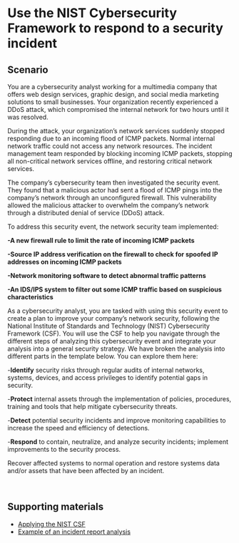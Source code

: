 
<h1>Use the NIST Cybersecurity Framework to respond to a security incident</h1>



<h2>Scenario</h2>
 You are a cybersecurity analyst working for a multimedia company that offers web design services, graphic design, and social media marketing solutions to small businesses. Your organization recently experienced a DDoS attack, which compromised the internal network for two hours until it was resolved.

During the attack, your organization’s network services suddenly stopped responding due to an incoming flood of ICMP packets. Normal internal network traffic could not access any network resources. The incident management team responded by blocking incoming ICMP packets, stopping all non-critical network services offline, and restoring critical network services. 

The company’s cybersecurity team then investigated the security event. They found that a malicious actor had sent a flood of ICMP pings into the company’s network through an unconfigured firewall. This vulnerability allowed the malicious attacker to overwhelm the company’s network through a distributed denial of service (DDoS) attack. 

To address this security event, the network security team implemented: 

<b>-A new firewall rule to limit the rate of incoming ICMP packets</b>

<b>-Source IP address verification on the firewall to check for spoofed IP addresses on incoming ICMP packets</b>

<b>-Network monitoring software to detect abnormal traffic patterns</b>

<b>-An IDS/IPS system to filter out some ICMP traffic based on suspicious characteristics</b>

As a cybersecurity analyst, you are tasked with using this security event to create a plan to improve your company’s network security, following the National Institute of Standards and Technology (NIST) Cybersecurity Framework (CSF). You will use the CSF to help you navigate through the different steps of analyzing this cybersecurity event and integrate your analysis into a general security strategy. We have broken the analysis into different parts in the template below. You can explore them here:

-<b>Identify</b> security risks through regular audits of internal networks, systems, devices, and access privileges to identify potential gaps in security. 

-<b>Protect</b> internal assets through the implementation of policies, procedures, training and tools that help mitigate cybersecurity threats. 

-<b>Detect</b> potential security incidents and improve monitoring capabilities to increase the speed and efficiency of detections. 

-<b>Respond</b> to contain, neutralize, and analyze security incidents; implement improvements to the security process. 

Recover affected systems to normal operation and restore systems data and/or assets that have been affected by an incident.  

<br />


<h2>Supporting materials</h2>

- [Applying the NIST CSF ](https://docs.google.com/document/d/15yCDbDCOAcJw-LTz2DeCA7UeLRfvsf176T6MA6ku6ok/template/preview?usp=sharing)
- [Example of an incident report analysis ](https://docs.google.com/document/d/11eTIo1igTRFrY279DG9tHTO3tB3bugSGyknZxsvY5vI/template/preview?usp=sharing&resourcekey=0-97MA-eOwoGtqcfqky0vjmg)




